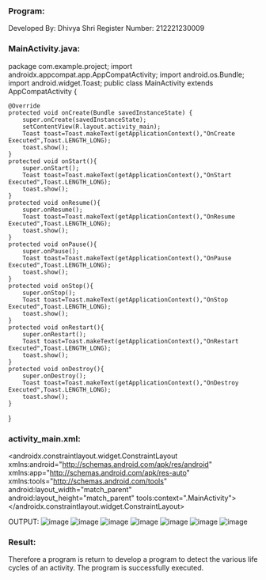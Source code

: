### Program:
Developed By: Dhivya Shri
Register Number: 212221230009
### MainActivity.java:

<java>
package com.example.project;
import androidx.appcompat.app.AppCompatActivity;
import android.os.Bundle;
import android.widget.Toast;
public class MainActivity extends AppCompatActivity {

    @Override
    protected void onCreate(Bundle savedInstanceState) {
        super.onCreate(savedInstanceState);
        setContentView(R.layout.activity_main);
        Toast toast=Toast.makeText(getApplicationContext(),"OnCreate Executed",Toast.LENGTH_LONG);
        toast.show();
    }
    protected void onStart(){
        super.onStart();
        Toast toast=Toast.makeText(getApplicationContext(),"OnStart Executed",Toast.LENGTH_LONG);
        toast.show();
    }
    protected void onResume(){
        super.onResume();
        Toast toast=Toast.makeText(getApplicationContext(),"OnResume Executed",Toast.LENGTH_LONG);
        toast.show();
    }
    protected void onPause(){
        super.onPause();
        Toast toast=Toast.makeText(getApplicationContext(),"OnPause Executed",Toast.LENGTH_LONG);
        toast.show();
    }
    protected void onStop(){
        super.onStop();
        Toast toast=Toast.makeText(getApplicationContext(),"OnStop Executed",Toast.LENGTH_LONG);
        toast.show();
    }
    protected void onRestart(){
        super.onRestart();
        Toast toast=Toast.makeText(getApplicationContext(),"OnRestart Executed",Toast.LENGTH_LONG);
        toast.show();
    }
    protected void onDestroy(){
        super.onDestroy();
        Toast toast=Toast.makeText(getApplicationContext(),"OnDestroy Executed",Toast.LENGTH_LONG);
        toast.show();
    }
}
</java>
### activity_main.xml:

<?xml version="1.0" encoding="utf-8"?>
<androidx.constraintlayout.widget.ConstraintLayout xmlns:android="http://schemas.android.com/apk/res/android"
    xmlns:app="http://schemas.android.com/apk/res-auto"
    xmlns:tools="http://schemas.android.com/tools"
    android:layout_width="match_parent"
    android:layout_height="match_parent"
    tools:context=".MainActivity">
    <TextView
        android:layout_width="wrap_content"
        android:layout_height="wrap_content"
        android:text="Hello World!"
        app:layout_constraintBottom_toBottomOf="parent"
        app:layout_constraintEnd_toEndOf="parent"
        app:layout_constraintStart_toStartOf="parent"
        app:layout_constraintTop_toTopOf="parent" />
</androidx.constraintlayout.widget.ConstraintLayout>

OUTPUT: 
![image](https://user-images.githubusercontent.com/94505585/190554889-a0a5dc4c-0c31-41f6-940d-4bfd4e2fe968.png)
![image](https://user-images.githubusercontent.com/94505585/190554935-92f7d7b2-e257-4908-8c76-6b4223c06c02.png)
![image](https://user-images.githubusercontent.com/94505585/190554984-d4b632eb-199a-43b9-a060-dba32df0ecae.png)
![image](https://user-images.githubusercontent.com/94505585/190555001-79b21e4c-3da8-474a-b3e8-3a27373c91b7.png)
![image](https://user-images.githubusercontent.com/94505585/190555046-0d3848e7-e7f7-4e31-8391-ce0fc673b780.png)
![image](https://user-images.githubusercontent.com/94505585/190555061-6c0a77a3-1836-45b9-abe8-43e7319a4fd5.png)
![image](https://user-images.githubusercontent.com/94505585/190555082-49cf88a5-4486-4b13-bf74-651916aae59a.png)

### Result:</br>
Therefore a program is return to develop a program to detect the various life cycles of an activity. The program is successfully executed.




